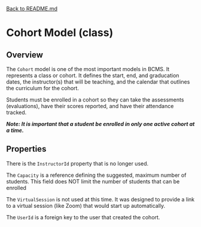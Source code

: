 [Back to README.md](/README.md)

# Cohort Model (class)

## Overview

The `Cohort` model is one of the most important models in BCMS. It represents a class or cohort. It defines the start, end, and graducation dates, the instructor(s) that will be teaching, and the calendar that outlines the curriculum for the cohort.

Students must be enrolled in a cohort so they can take the assessments (evaluations), have their scores reported, and have their attendance tracked.

***Note: It is important that a student be enrolled in only one active cohort at a time.***

## Properties

There is the `InstructorId` property that is no longer used.

The `Capacity` is a reference defining the suggested, maximum number of students. This field does NOT limit the number of students that can be enrolled

The `VirtualSession` is not used at this time. It was designed to provide a link to a virtual session (like Zoom) that would start up automatically.

The `UserId` is a foreign key to the user that created the cohort.